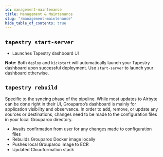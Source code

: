 ```yaml
---
id: management-maintenance
title: Management & Maintenance
slug: "/management-maintenance"
hide_table_of_contents: true
---
```


## `tapestry start-server`

- Launches Tapestry dashboard UI

**Note:** Both `deploy` and `kickstart` will automatically launch your Tapestry dashboard upon successful deployment. Use `start-server` to launch your dashboard otherwise.

## `tapestry rebuild`

Specific to the syncing phase of the pipeline. While most updates to Airbyte can be done right in their UI, Grouparoo’s dashboard is mainly for application visibility and observance. In order to add, remove, or update any sources or destinations, changes need to be made to the configuration files in your local Grouparoo directory.

- Awaits confirmation from user for any changes made to configuration files
- Rebuilds Grouparoo Docker image locally
- Pushes local Grouparoo image to ECR
- Updated Cloudformation stack
